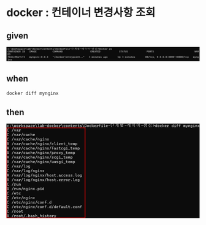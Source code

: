 # docker : 컨테이너 변경사항 조회

## given

![BuvaNqg.png](..%2F..%2Fimages%2FBuvaNqg.png)

## when

```
docker diff mynginx
```

## then

![QId7XDQ.png](..%2F..%2Fimages%2FQId7XDQ.png)